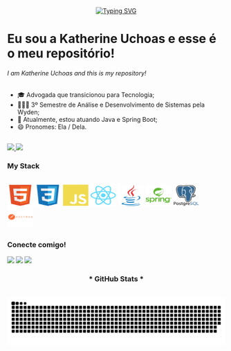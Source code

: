 <div align="center">
  <a href="https://git.io/typing-svg">
    <img src="https://readme-typing-svg.demolab.com?font=Fira+Code&weight=500&size=22&pause=1000&color=8A2BE2&center=true&vCenter=true&random=false&width=524&lines=Hello+%3A%29" alt="Typing SVG">
  </a>
</div>


## <h1>Eu sou a Katherine Uchoas e esse é o meu repositório!</h1>
<h6>I am Katherine Uchoas and this is my repository!</h6>


- 🎓 Advogada que transicionou para Tecnologia;
- 👩🏻‍🎓 3º Semestre de Análise e Desenvolvimento de Sistemas pela Wyden;
- 🌱 Atualmente, estou atuando Java e Spring Boot;
- 😄 Pronomes: Ela / Dela.

##

<div>
  <a href="https://github.com/katherineuchoas">
    <img height="170em" src="https://github-readme-stats.vercel.app/api?username=katherineuchoas&show_icons=true&theme=radical&include_all_commits=true&count_private=false"/>
    <img height="170em" src="https://github-readme-stats.vercel.app/api/top-langs/?username=katherineuchoas&layout=compact&langs_count=7&theme=radical"/>
  </a>
</div>


<h3 align="left">My Stack</h3>

<div style="display: inline_block"><br>
  <img align="center" alt="HTML" height="50" width="60" src="https://raw.githubusercontent.com/devicons/devicon/master/icons/html5/html5-original.svg">
  <img align="center" alt="CSS" height="50" width="60" src="https://raw.githubusercontent.com/devicons/devicon/master/icons/css3/css3-original.svg">
  <img align="center" alt="JS" height="50" width="60" src="https://raw.githubusercontent.com/devicons/devicon/master/icons/javascript/javascript-plain.svg">
  <img align="center" alt="REACT" height="50" width="60" src="https://raw.githubusercontent.com/devicons/devicon/master/icons/react/react-original.svg">
  <img align="center" alt="JAVA" height="50" width="60" src="https://github.com/devicons/devicon/blob/master/icons/java/java-original.svg">
  <img align="center" alt="SPRING" height="50" width="60" src="https://github.com/devicons/devicon/blob/master/icons/spring/spring-original-wordmark.svg">
  <img align="center" alt="POSTGRES" height="50" width="60" src="https://github.com/devicons/devicon/blob/master/icons/postgresql/postgresql-original-wordmark.svg">
  <img align="center" alt="POSTMAN" height="50" width="60" src="https://github.com/devicons/devicon/blob/master/icons/postman/postman-original-wordmark.svg">
</div>
  
  ##
 <h3 align="left">Conecte comigo!</h3>
<div> 
  <a href="https://instagram.com/katherineuchoas" target="_blank"><img src="https://img.shields.io/badge/-Instagram-%23E4405F?style=for-the-badge&logo=instagram&logoColor=white" target="_blank"></a>
 	<a href = "mailto:katherineuchoas@icloud.com"><img src="https://img.shields.io/badge/-Email-000?style=for-the-badge&logo=microsoft-outlook&logoColor=007BFF" target="_blank"></a>
  <a href="https://www.linkedin.com/in/katherine-uchoas-rodrigues-42037a97" target="_blank"><img src="https://img.shields.io/badge/-LinkedIn-%230077B5?style=for-the-badge&logo=linkedin&logoColor=white" target="_blank"></a> 
  
</div>

<div style="text-align: center;" align="center">
  <h3>* GitHub Stats *</h3>
  <br>

<picture align="center">
  <source media="(prefers-color-scheme: dark)" srcset="https://raw.githubusercontent.com/katherineuchoas/katherineuchoas/output/github-contribution-grid-snake-dark.svg">
  <source media="(prefers-color-scheme: light)" srcset="https://raw.githubusercontent.com/katherineuchoas/katherineuchoas/output/github-contribution-grid-snake-dark.svg">
  <img align="center" alt="github contribution grid snake animation" src="https://raw.githubusercontent.com/katherineuchoas/katherineuchoas/output/github-contribution-grid-snake.svg">
</picture>
</div>
